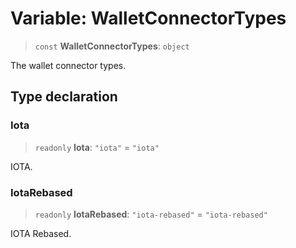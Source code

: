 # Variable: WalletConnectorTypes

> `const` **WalletConnectorTypes**: `object`

The wallet connector types.

## Type declaration

### Iota

> `readonly` **Iota**: `"iota"` = `"iota"`

IOTA.

### IotaRebased

> `readonly` **IotaRebased**: `"iota-rebased"` = `"iota-rebased"`

IOTA Rebased.
